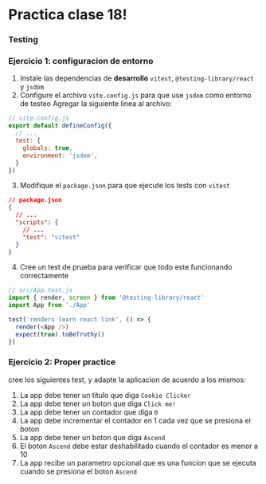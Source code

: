 # Practica clase 18!

### Testing

### Ejercicio 1: configuracion de entorno

1. Instale las dependencias de **desarrollo** `vitest`, `@testing-library/react` y `jsdom`
2. Configure el archivo `vite.config.js` para que use `jsdom` como entorno de testeo
Agregar la siguiente linea al archivo:

```js
// vite.config.js
export default defineConfig({
  // ...
  test: {
    globals: true,
    environment: 'jsdom',
  }
})
```
3. Modifique el `package.json` para que ejecute los tests con `vitest`

```json
// package.json
{
  // ...
  "scripts": {
    // ...
    "test": "vitest"
  }
}
```
4. Cree un test de prueba para verificar que todo este funcionando correctamente

```js
// src/App.test.js
import { render, screen } from '@testing-library/react'
import App from './App'

test('renders learn react link', () => {
  render(<App />)
  expect(true).toBeTruthy()
})
```

### Ejercicio 2: Proper practice

cree los siguientes test, y adapte la aplicacion de acuerdo a los mismos:

1. La app debe tener un titulo que diga `Cookie Clicker`
2. La app debe tener un boton que diga `Click me!`
3. La app debe tener un contador que diga `0`
4. La app debe incrementar el contador en 1 cada vez que se presiona el boton
5. La app debe tener un boton que diga `Ascend`
6. El boton `Ascend` debe estar deshabilitado cuando el contador es menor a 10
7. La app recibe un parametro opcional que es una funcion que se ejecuta cuando se presiona el boton `Ascend`
